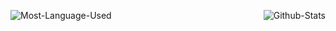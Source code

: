 <img src="https://github-readme-stats.vercel.app/api/top-langs?username=Manjunathravindra&show_icons=true&locale=en&layout=compact&theme=synthwave" alt="Most-Language-Used" align="bottom"/><img src="https://github-readme-stats.vercel.app/api?username=Manjunathravindra&show_icons=true&locale=en&theme=synthwave" alt="Github-Stats" align="right"/>

